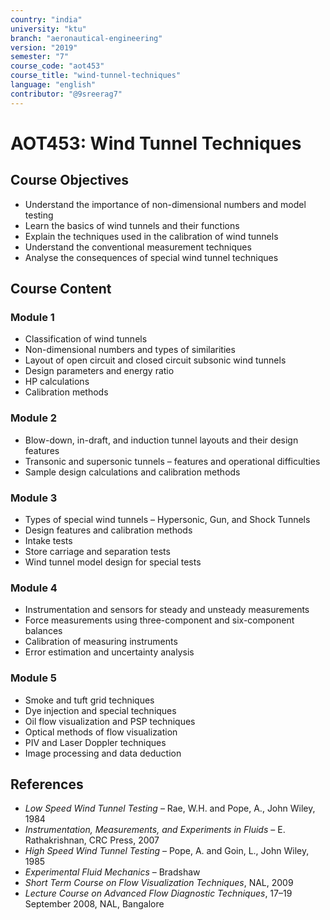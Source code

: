```yaml
---
country: "india"
university: "ktu"
branch: "aeronautical-engineering"
version: "2019"
semester: "7"
course_code: "aot453"
course_title: "wind-tunnel-techniques"
language: "english"
contributor: "@9sreerag7"
---
```


# AOT453: Wind Tunnel Techniques

## Course Objectives

- Understand the importance of non-dimensional numbers and model testing  
- Learn the basics of wind tunnels and their functions  
- Explain the techniques used in the calibration of wind tunnels  
- Understand the conventional measurement techniques  
- Analyse the consequences of special wind tunnel techniques  

## Course Content

### Module 1

- Classification of wind tunnels  
- Non-dimensional numbers and types of similarities  
- Layout of open circuit and closed circuit subsonic wind tunnels  
- Design parameters and energy ratio  
- HP calculations  
- Calibration methods  

### Module 2

- Blow-down, in-draft, and induction tunnel layouts and their design features  
- Transonic and supersonic tunnels – features and operational difficulties  
- Sample design calculations and calibration methods  

### Module 3

- Types of special wind tunnels – Hypersonic, Gun, and Shock Tunnels  
- Design features and calibration methods  
- Intake tests  
- Store carriage and separation tests  
- Wind tunnel model design for special tests  

### Module 4

- Instrumentation and sensors for steady and unsteady measurements  
- Force measurements using three-component and six-component balances  
- Calibration of measuring instruments  
- Error estimation and uncertainty analysis  

### Module 5

- Smoke and tuft grid techniques  
- Dye injection and special techniques  
- Oil flow visualization and PSP techniques  
- Optical methods of flow visualization  
- PIV and Laser Doppler techniques  
- Image processing and data deduction  

## References

- *Low Speed Wind Tunnel Testing* – Rae, W.H. and Pope, A., John Wiley, 1984  
- *Instrumentation, Measurements, and Experiments in Fluids* – E. Rathakrishnan, CRC Press, 2007  
- *High Speed Wind Tunnel Testing* – Pope, A. and Goin, L., John Wiley, 1985  
- *Experimental Fluid Mechanics* – Bradshaw  
- *Short Term Course on Flow Visualization Techniques*, NAL, 2009  
- *Lecture Course on Advanced Flow Diagnostic Techniques*, 17–19 September 2008, NAL, Bangalore  
